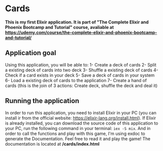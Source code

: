 # Cards

**This is my first Elixir application. It is part of "The Complete Elixir and Phoenix Bootcamp and Tutorial" course, avaliable at https://udemy.com/course/the-complete-elixir-and-phoenix-bootcamp-and-tutorial/**

## Application goal
Using this application, you will be able to:
  1- Create a deck of cards
  2- Split a existing deck of cards into two deck
  3- Shuffle a existing deck of cards
  4- Check if a card exists in your deck
  5- Save a deck of cards in your system
  6- Load a existing deck of cards to the application
  7- Create a hand of cards (this is the join of 3 actions: Create deck, shuffle the deck and deal it)
  
## Running the application
In order to run this application, you need to install Elixir in your PC (you can install ir from the official website: https://elixir-lang.org/install.html).
If Elixir is already installed, you can download the source code of this application to your PC, run the following command in your terminal:
``iex -S mix``.
And in order to call the functions and play with this game, I'm using exdoc to generate the Documentation. Feel free to read it and play the game!
The documentation is located at **/cards/index.html**
